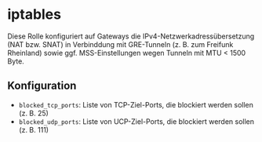 # iptables

Diese Rolle konfiguriert auf Gateways die IPv4-Netzwerkadressübersetzung (NAT bzw. SNAT)
in Verbinddung mit GRE-Tunneln (z. B. zum Freifunk Rheinland) sowie ggf. MSS-Einstellungen
wegen Tunneln mit MTU < 1500 Byte.

## Konfiguration

- `blocked_tcp_ports`: Liste von TCP-Ziel-Ports, die blockiert werden sollen (z. B. 25)
- `blocked_udp_ports`: Liste von UCP-Ziel-Ports, die blockiert werden sollen (z. B. 111)
